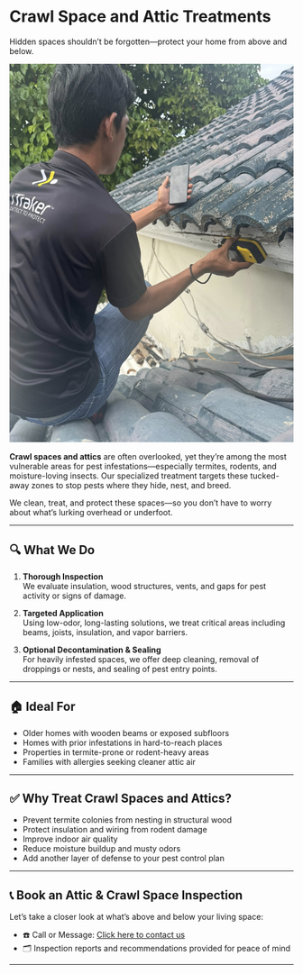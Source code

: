 # Crawl Space and Attic Treatments  
Hidden spaces shouldn’t be forgotten—protect your home from above and below.

![Crawl Space and Attic Treatment Banner](/images/services/tpc_srvc_15.jpg)

**Crawl spaces and attics** are often overlooked, yet they’re among the most vulnerable areas for pest infestations—especially termites, rodents, and moisture-loving insects. Our specialized treatment targets these tucked-away zones to stop pests where they hide, nest, and breed.

We clean, treat, and protect these spaces—so you don’t have to worry about what’s lurking overhead or underfoot.

---

## 🔍 What We Do

1. **Thorough Inspection**  
   We evaluate insulation, wood structures, vents, and gaps for pest activity or signs of damage.

2. **Targeted Application**  
   Using low-odor, long-lasting solutions, we treat critical areas including beams, joists, insulation, and vapor barriers.

3. **Optional Decontamination & Sealing**  
   For heavily infested spaces, we offer deep cleaning, removal of droppings or nests, and sealing of pest entry points.

---

## 🏠 Ideal For

- Older homes with wooden beams or exposed subfloors  
- Homes with prior infestations in hard-to-reach places  
- Properties in termite-prone or rodent-heavy areas  
- Families with allergies seeking cleaner attic air  

---

## ✅ Why Treat Crawl Spaces and Attics?

- Prevent termite colonies from nesting in structural wood  
- Protect insulation and wiring from rodent damage  
- Improve indoor air quality  
- Reduce moisture buildup and musty odors  
- Add another layer of defense to your pest control plan  

---

## 📞 Book an Attic & Crawl Space Inspection

Let’s take a closer look at what’s above and below your living space:

- ☎️ Call or Message: [Click here to contact us](/#contact)  
- 🗂️ Inspection reports and recommendations provided for peace of mind  

---
